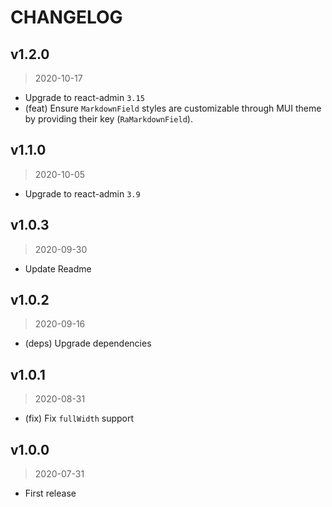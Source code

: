 # CHANGELOG

## v1.2.0

> 2020-10-17

- Upgrade to react-admin `3.15`
- (feat) Ensure `MarkdownField` styles are customizable through MUI theme by providing their key (`RaMarkdownField`).

## v1.1.0

> 2020-10-05

- Upgrade to react-admin `3.9`

## v1.0.3

> 2020-09-30

- Update Readme

## v1.0.2

> 2020-09-16

- (deps) Upgrade dependencies

## v1.0.1

> 2020-08-31

- (fix) Fix `fullWidth` support

## v1.0.0

> 2020-07-31

- First release
